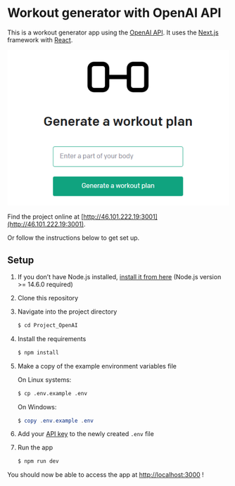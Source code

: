 # Workout generator with OpenAI API

This is a workout generator app using the [OpenAI API](https://platform.openai.com/docs). It uses the [Next.js](https://nextjs.org/) framework with [React](https://reactjs.org/).

![Text box that says generate a workout plan with an icon of a sport dumbbell](images/dumbbell.PNG)

Find the project online at [http://46.101.222.19:3001](http://46.101.222.19:3001).

Or follow the instructions below to get set up.

## Setup

1. If you don’t have Node.js installed, [install it from here](https://nodejs.org/en/) (Node.js version >= 14.6.0 required)

2. Clone this repository

3. Navigate into the project directory

   ```bash
   $ cd Project_OpenAI
   ```

4. Install the requirements

   ```bash
   $ npm install
   ```

5. Make a copy of the example environment variables file

   On Linux systems:

   ```bash
   $ cp .env.example .env
   ```

   On Windows:

   ```powershell
   $ copy .env.example .env
   ```

6. Add your [API key](https://platform.openai.com/account/api-keys) to the newly created `.env` file

7. Run the app

   ```bash
   $ npm run dev
   ```

You should now be able to access the app at [http://localhost:3000](http://localhost:3000) !
